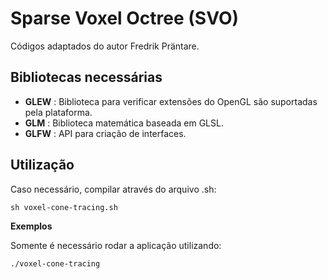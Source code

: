 # Sparse Voxel Octree (SVO)

Códigos adaptados do autor Fredrik Präntare.

## Bibliotecas necessárias

* **GLEW** :  Biblioteca para verificar extensões do OpenGL são suportadas pela plataforma.
* **GLM** : Biblioteca matemática baseada em GLSL.
* **GLFW** : API para criação de interfaces.

## Utilização

Caso necessário, compilar através do arquivo .sh:
```
sh voxel-cone-tracing.sh
```

**Exemplos**

Somente é necessário rodar a aplicação utilizando:
```
./voxel-cone-tracing
```
